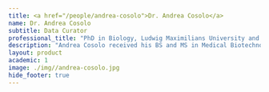 ```yaml
---
title: <a href="/people/andrea-cosolo">Dr. Andrea Cosolo</a>
name: Dr. Andrea Cosolo
subtitle: Data Curator
professional_title: "PhD in Biology, Ludwig Maximilians University and IMPRS-LS, Munich (Germany), Data Curator, 4D Nucleome DCIC (2019-2023), Roche, Scientist"  # Joined professional titles
description: "Andrea Cosolo received his BS and MS in Medical Biotechnology from the University of Udine (Italy), and his PhD in Biology from the Ludwig-Maximilians University of Munich (Germany). During his doctoral training as a fellow of the International Max Planck Research School, he studied tissue regeneration and the signaling pathways implicated in tissue stress responses. Andrea then joined the Park Lab as Data Curator with the 4D Nucleome Data Coordination and Integration Center. His interests include microscopy and spatial omics technologies and standards for FAIR data sharing."
layout: product
academic: 1
image: ./img//andrea-cosolo.jpg
hide_footer: true
---
```

